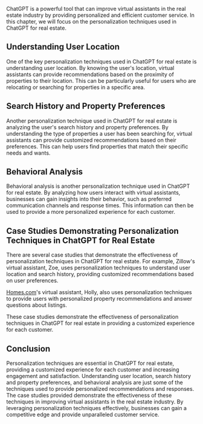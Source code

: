 
ChatGPT is a powerful tool that can improve virtual assistants in the real estate industry by providing personalized and efficient customer service. In this chapter, we will focus on the personalization techniques used in ChatGPT for real estate.

Understanding User Location
---------------------------

One of the key personalization techniques used in ChatGPT for real estate is understanding user location. By knowing the user's location, virtual assistants can provide recommendations based on the proximity of properties to their location. This can be particularly useful for users who are relocating or searching for properties in a specific area.

Search History and Property Preferences
---------------------------------------

Another personalization technique used in ChatGPT for real estate is analyzing the user's search history and property preferences. By understanding the type of properties a user has been searching for, virtual assistants can provide customized recommendations based on their preferences. This can help users find properties that match their specific needs and wants.

Behavioral Analysis
-------------------

Behavioral analysis is another personalization technique used in ChatGPT for real estate. By analyzing how users interact with virtual assistants, businesses can gain insights into their behavior, such as preferred communication channels and response times. This information can then be used to provide a more personalized experience for each customer.

Case Studies Demonstrating Personalization Techniques in ChatGPT for Real Estate
--------------------------------------------------------------------------------

There are several case studies that demonstrate the effectiveness of personalization techniques in ChatGPT for real estate. For example, Zillow's virtual assistant, Zoe, uses personalization techniques to understand user location and search history, providing customized recommendations based on user preferences.

[Homes.com](http://Homes.com)'s virtual assistant, Holly, also uses personalization techniques to provide users with personalized property recommendations and answer questions about listings.

These case studies demonstrate the effectiveness of personalization techniques in ChatGPT for real estate in providing a customized experience for each customer.

Conclusion
----------

Personalization techniques are essential in ChatGPT for real estate, providing a customized experience for each customer and increasing engagement and satisfaction. Understanding user location, search history and property preferences, and behavioral analysis are just some of the techniques used to provide personalized recommendations and responses. The case studies provided demonstrate the effectiveness of these techniques in improving virtual assistants in the real estate industry. By leveraging personalization techniques effectively, businesses can gain a competitive edge and provide unparalleled customer service.
